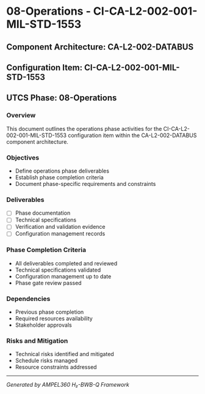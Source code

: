 # 08-Operations - CI-CA-L2-002-001-MIL-STD-1553

## Component Architecture: CA-L2-002-DATABUS
## Configuration Item: CI-CA-L2-002-001-MIL-STD-1553
## UTCS Phase: 08-Operations

### Overview
This document outlines the operations phase activities for the CI-CA-L2-002-001-MIL-STD-1553 configuration item within the CA-L2-002-DATABUS component architecture.

### Objectives
- Define operations phase deliverables
- Establish phase completion criteria
- Document phase-specific requirements and constraints

### Deliverables
- [ ] Phase documentation
- [ ] Technical specifications
- [ ] Verification and validation evidence
- [ ] Configuration management records

### Phase Completion Criteria
- All deliverables completed and reviewed
- Technical specifications validated
- Configuration management up to date
- Phase gate review passed

### Dependencies
- Previous phase completion
- Required resources availability
- Stakeholder approvals

### Risks and Mitigation
- Technical risks identified and mitigated
- Schedule risks managed
- Resource constraints addressed

---
*Generated by AMPEL360 H₂-BWB-Q Framework*
